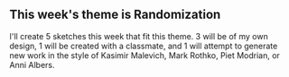 ## This week's theme is Randomization

I'll create 5 sketches this week that fit this theme.
3 will be of my own design, 1 will be created with a classmate, and 1 will attempt to generate 
new work in the style of Kasimir Malevich, Mark Rothko, Piet Modrian, or Anni Albers.